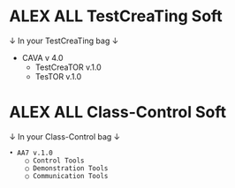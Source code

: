 # ALEX ALL TestCreaTing Soft
↓ In your TestCreaTing bag ↓

* CAVA v 4.0
	* TestCreaTOR v.1.0
	* TesTOR v.1.0

# ALEX ALL Class-Control Soft
↓ In your Class-Control bag ↓

	• AA7 v.1.0
		○ Control Tools
		○ Demonstration Tools
		○ Communication Tools
